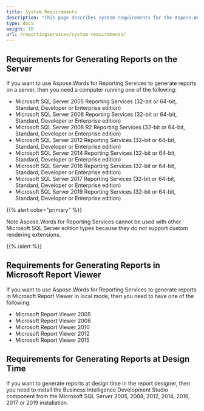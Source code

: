 ```yaml
---
title: System Requirements
description: "This page describes system requirements for the Aspose.Words for Reporting Services."
type: docs
weight: 10
url: /reportingservices/system-requirements/
---
```


## Requirements for Generating Reports on the Server

If you want to use Aspose.Words for Reporting Services to generate reports on a server, then you need a computer running one of the following:

- Microsoft SQL Server 2005 Reporting Services (32-bit or 64-bit, Standard, Developer or Enterprise edition)
- Microsoft SQL Server 2008 Reporting Services (32-bit or 64-bit, Standard, Developer or Enterprise edition)
- Microsoft SQL Server 2008 R2 Reporting Services (32-bit or 64-bit, Standard, Developer or Enterprise edition)
- Microsoft SQL Server 2012 Reporting Services (32-bit or 64-bit, Standard, Developer or Enterprise edition)
- Microsoft SQL Server 2014 Reporting Services (32-bit or 64-bit, Standard, Developer or Enterprise edition)
- Microsoft SQL Server 2016 Reporting Services (32-bit or 64-bit, Standard, Developer or Enterprise edition)
- Microsoft SQL Server 2017 Reporting Services (32-bit or 64-bit, Standard, Developer or Enterprise edition)
- Microsoft SQL Server 2019 Reporting Services (32-bit or 64-bit, Standard, Developer or Enterprise edition)

{{% alert color="primary" %}}

Note Aspose.Words for Reporting Services cannot be used with other Microsoft SQL Server edition types because they do not support custom rendering extensions.

{{% /alert %}}

## Requirements for Generating Reports in Microsoft Report Viewer

If you want to use Aspose.Words for Reporting Services to generate reports in Microsoft Report Viewer in local mode, then you need to have one of the following:

- Microsoft Report Viewer 2005
- Microsoft Report Viewer 2008
- Microsoft Report Viewer 2010
- Microsoft Report Viewer 2012
- Microsoft Report Viewer 2015

## Requirements for Generating Reports at Design Time

If you want to generate reports at design time in the report designer, then you need to install the Business Intelligence Development Studio component from the Microsoft SQL Server 2005, 2008, 2012, 2014, 2016, 2017 or 2019 installation.
